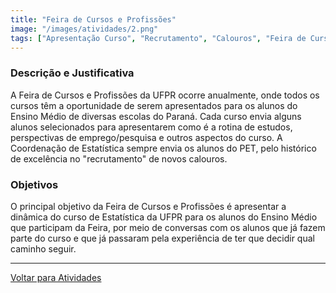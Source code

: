 ```yaml
---
title: "Feira de Cursos e Profissões"
image: "/images/atividades/2.png"
tags: ["Apresentação Curso", "Recrutamento", "Calouros", "Feira de Cursos e Profissões"]
---
```

  
### **Descrição e Justificativa**
  
A Feira de Cursos e Profissões da UFPR ocorre anualmente, onde todos os cursos têm a oportunidade de serem apresentados para os alunos do Ensino Médio de diversas escolas do Paraná. Cada curso envia alguns alunos selecionados para apresentarem como é a rotina de estudos, perspectivas de emprego/pesquisa e outros aspectos do curso. A Coordenação de Estatística sempre envia os alunos do PET, pelo histórico de excelência no "recrutamento" de novos calouros.

### **Objetivos**

O principal objetivo da Feira de Cursos e Profissões é apresentar a dinâmica do curso de Estatística da UFPR para os alunos do Ensino Médio que participam da Feira, por meio de conversas com os alunos que já fazem parte do curso e que já passaram pela experiência de ter que decidir qual caminho seguir.

---
[Voltar para Atividades](/atividades/)